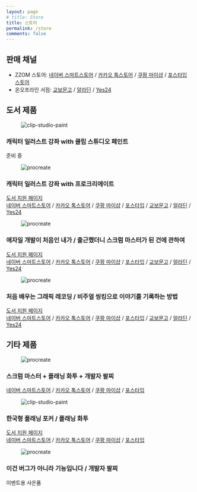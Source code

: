 ```yaml
---
layout: page
# title: Store
title: 스토어
permalink: /store
comments: false
---
```

<div class="row">
    <div class="col">
        <h2>판매 채널</h2>
        <ul>
            <li>
            ZZOM 스토어: <a href="https://smartstore.naver.com/zzom/" target="_blank" class="link-shop">네이버 스마트스토어</a> / 
            <a href="https://store.kakao.com/zzom" target="_blank" class="link-shop">카카오 톡스토어</a> / 
            <a href="https://shop.coupang.com/zzom" target="_blank" class="link-shop">쿠팡 마이샵</a> / 
            <a href="https://www.postype.com/@project-zzom" target="_blank" class="link-shop">포스타입 스토어</a>
            </li>
            <li>
            온오프라인 서점: <a href="https://search.kyobobook.co.kr/search?keyword=ZZOM" target="_blank" class="link-shop">교보문고</a> / 
            <a href="https://www.aladin.co.kr/search/wsearchresult.aspx?SearchWord=zzom" target="_blank" class="link-shop">알라딘</a> / 
            <a href="https://www.yes24.com/Product/Search?query=ZZOM" target="_blank" class="link-shop">Yes24</a>
            </li>
        </ul>
    </div>
</div>

<h2>도서 제품</h2>
<div class="row">
    <div class="col-lg-3 col-md-6">
        <figure>        
            <img class="" src="{{site.baseurl}}/assets/images/products/thumbnail/clip-studio-paint (1024 x 1024).png" alt="clip-studio-paint" />
        </figure>
        <h3>캐릭터 일러스트 강좌 with 클립 스튜디오 페인트</h3>
        <!--
        <a href="https://zzom.io/character-illustration-with-clip-studio-paint/" target="_blank" class="link-shop">도서 지원 페이지</a>
        <br/>
        -->
        <p>준비 중</p>
    </div>
    <div class="col-lg-3 col-md-6">
        <figure>        
            <img class="" src="{{site.baseurl}}/assets/images/products/thumbnail/procreate (1024 x 1024).png" alt="procreate" />
        </figure>
        <h3>캐릭터 일러스트 강좌 with 프로크리에이트</h3>
        <a href="https://zzom.io/character-illustration-with-procreate/" target="_blank" class="link-shop">도서 지원 페이지</a>
        <br/>
        <a href="https://smartstore.naver.com/zzom/products/11203326459" target="_blank" class="link-shop">네이버 스마트스토어</a> / 
        <a href="https://store.kakao.com/zzom/products/459598383" target="_blank" class="link-shop">카카오 톡스토어</a> / 
        <a href="https://www.coupang.com/vp/products/8486619053?itemId=24561130530" target="_blank" class="link-shop">쿠팡 마이샵</a> / 
        <a href="https://www.postype.com/@project-zzom/goods/18567181" target="_blank" class="link-shop">포스타입</a> / 
        <a href="https://product.kyobobook.co.kr/detail/S000214869913" target="_blank" class="link-shop">교보문고</a> / 
        <a href="https://www.aladin.co.kr/shop/wproduct.aspx?ItemId=353471467" target="_blank" class="link-shop">알라딘</a> / 
        <a href="https://www.yes24.com/Product/Goods/139938349" target="_blank" class="link-shop">Yes24</a>
    </div>
    <div class="col-lg-3 col-md-6">
        <figure>        
            <img class="" src="{{site.baseurl}}/assets/images/products/thumbnail/scrum-master (1024 x 1024).png" alt="procreate" />
        </figure>
        <h3>애자일 개발이 처음인 내가 / 출근했더니 스크럼 마스터가 된 건에 관하여</h3>
        <a href="https://zzom.io/scrum-master/" target="_blank" class="link-shop">도서 지원 페이지</a>
        <br/>
        <a href="https://smartstore.naver.com/zzom/products/7616969339" target="_blank" class="link-shop">네이버 스마트스토어</a> / 
        <a href="https://store.kakao.com/zzom/products/327304887" target="_blank" class="link-shop">카카오 톡스토어</a> / 
        <a href="https://www.coupang.com/vp/products/7818693366?itemId=21229627613" target="_blank" class="link-shop">쿠팡 마이샵</a> / 
        <a href="https://www.postype.com/@project-zzom/goods/18566738" target="_blank" class="link-shop">포스타입</a> / 
        <a href="https://product.kyobobook.co.kr/detail/S000200083569" target="_blank" class="link-shop">교보문고</a> / 
        <a href="https://www.aladin.co.kr/shop/wproduct.aspx?ItemId=304705923" target="_blank" class="link-shop">알라딘</a> / 
        <a href="https://www.yes24.com/Product/Goods/115143425" target="_blank" class="link-shop">Yes24</a>
    </div>
    <div class="col-lg-3 col-md-6">
        <figure>        
            <img class="" src="{{site.baseurl}}/assets/images/products/thumbnail/graphic-recording  (1024 x 1024).png" alt="procreate" />
        </figure>
        <h3>처음 배우는 그래픽 레코딩 / 비주얼 씽킹으로 이야기를 기록하는 방법</h3>
        <a href="https://zzom.io/graphic-recording/" target="_blank" class="link-shop">도서 지원 페이지</a>
        <br/>
        <a href="https://smartstore.naver.com/zzom/products/6237850646" target="_blank" class="link-shop">네이버 스마트스토어</a> / 
        <a href="https://store.kakao.com/zzom/products/327297939" target="_blank" class="link-shop">카카오 톡스토어</a> / 
        <a href="https://www.coupang.com/vp/products/7818691318?itemId=21229618640" target="_blank" class="link-shop">쿠팡 마이샵</a> / 
        <a href="https://www.postype.com/@project-zzom/goods/18566471" target="_blank" class="link-shop">포스타입</a> / 
        <a href="https://product.kyobobook.co.kr/detail/S000001986426" target="_blank" class="link-shop">교보문고</a> / 
        <a href="https://www.aladin.co.kr/shop/wproduct.aspx?ItemId=279313050" target="_blank" class="link-shop">알라딘</a> / 
        <a href="https://www.yes24.com/Product/Goods/103597086" target="_blank" class="link-shop">Yes24</a>
    </div>
</div>

<h2>기타 제품</h2>
<div class="row">
    <div class="col-lg-3 col-md-6">
        <figure>        
            <img class="" src="{{site.baseurl}}/assets/images/products/thumbnail/book + card + wristband (1024 x 1024).png" alt="procreate" />
        </figure>
        <h3>스크럼 마스터 + 플래닝 화투 + 개발자 팔찌</h3>
        <a href="https://smartstore.naver.com/zzom/products/9369262815" target="_blank" class="link-shop">네이버 스마트스토어</a> / 
        <a href="https://store.kakao.com/zzom/products/327309340" target="_blank" class="link-shop">카카오 톡스토어</a> / 
        <a href="https://www.coupang.com/vp/products/7818693379?itemId=21229627719" target="_blank" class="link-shop">쿠팡 마이샵</a> / 
        <a href="https://www.postype.com/@project-zzom/goods/18567074" target="_blank" class="link-shop">포스타입</a>
    </div>
    <div class="col-lg-3 col-md-6">
        <figure>        
            <img class="" src="{{site.baseurl}}/assets/images/products/thumbnail/planning-hwatu  (1024 x 1024).png" alt="clip-studio-paint" />
        </figure>
        <h3>한국형 플래닝 포커 / 플래닝 화투</h3>
        <a href="https://zzom.io/planning-hwatu/" target="_blank" class="link-shop">도서 지원 페이지</a>
        <br/>
        <a href="https://smartstore.naver.com/zzom/products/7795982587" target="_blank" class="link-shop">네이버 스마트스토어</a> / 
        <a href="https://store.kakao.com/zzom/products/327309342" target="_blank" class="link-shop">카카오 톡스토어</a> / 
        <a href="https://www.coupang.com/vp/products/7818693397?itemId=21229627810" target="_blank" class="link-shop">쿠팡 마이샵</a> / 
        <a href="https://www.postype.com/@project-zzom/goods/18566899" target="_blank" class="link-shop">포스타입</a>
    </div>
    <div class="col-lg-3 col-md-6">
        <figure>
            <img class="" src="{{site.baseurl}}/assets/images/products/thumbnail/developer-silicon-wristband (1024 x 1024).png" alt="procreate" />
        </figure>
        <h3>이건 버그가 아니라 기능입니다 / 개발자 팔찌</h3>
        이벤트용 사은품
    </div>
    <div class="col-lg-3 col-md-6">
    </div>
</div>